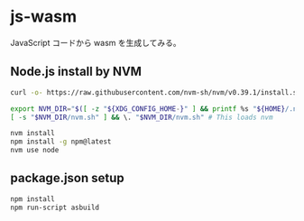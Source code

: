 # js-wasm

JavaScript コードから wasm を生成してみる。

## Node.js install by NVM

```bash
curl -o- https://raw.githubusercontent.com/nvm-sh/nvm/v0.39.1/install.sh | bash

export NVM_DIR="$([ -z "${XDG_CONFIG_HOME-}" ] && printf %s "${HOME}/.nvm" || printf %s "${XDG_CONFIG_HOME}/nvm")"
[ -s "$NVM_DIR/nvm.sh" ] && \. "$NVM_DIR/nvm.sh" # This loads nvm

nvm install
npm install -g npm@latest
nvm use node
```

## package.json setup

```bash
npm install
npm run-script asbuild
```
